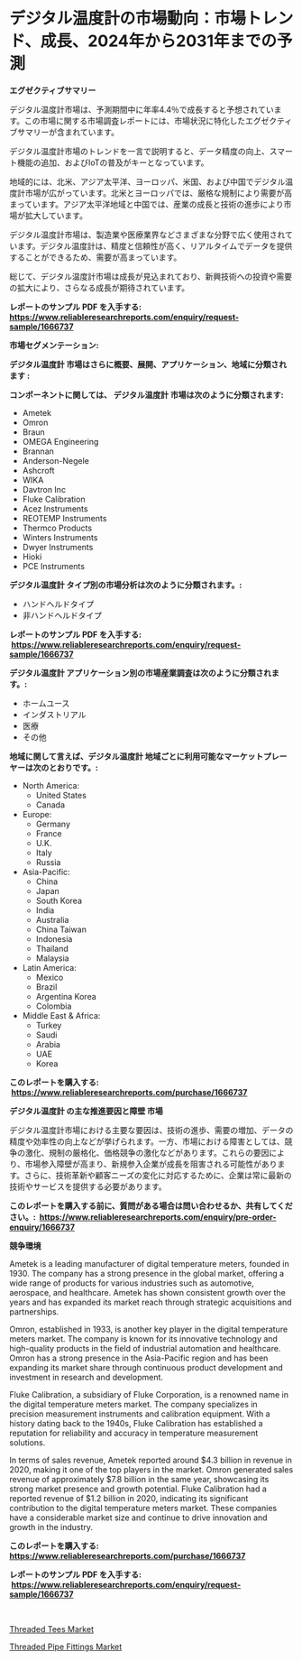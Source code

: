 <p><h1>デジタル温度計の市場動向：市場トレンド、成長、2024年から2031年までの予測</h1></p><p><strong>エグゼクティブサマリー</strong></p>
<p><p>デジタル温度計市場は、予測期間中に年率4.4％で成長すると予想されています。この市場に関する市場調査レポートには、市場状況に特化したエグゼクティブサマリーが含まれています。</p><p>デジタル温度計市場のトレンドを一言で説明すると、データ精度の向上、スマート機能の追加、およびIoTの普及がキーとなっています。</p><p>地域的には、北米、アジア太平洋、ヨーロッパ、米国、および中国でデジタル温度計市場が広がっています。北米とヨーロッパでは、厳格な規制により需要が高まっています。アジア太平洋地域と中国では、産業の成長と技術の進歩により市場が拡大しています。</p><p>デジタル温度計市場は、製造業や医療業界などさまざまな分野で広く使用されています。デジタル温度計は、精度と信頼性が高く、リアルタイムでデータを提供することができるため、需要が高まっています。</p><p>総じて、デジタル温度計市場は成長が見込まれており、新興技術への投資や需要の拡大により、さらなる成長が期待されています。</p></p>
<p><strong>レポートのサンプル PDF を入手する: <a href="https://www.reliableresearchreports.com/enquiry/request-sample/1666737">https://www.reliableresearchreports.com/enquiry/request-sample/1666737</a></strong></p>
<p><strong>市場セグメンテーション:</strong></p>
<p><strong> デジタル温度計 市場はさらに概要、展開、アプリケーション、地域に分類されます :</strong></p>
<p><strong>コンポーネントに関しては、 デジタル温度計 市場は次のように分類されます: &nbsp;</strong></p>
<p><ul><li>Ametek</li><li>Omron</li><li>Braun</li><li>OMEGA Engineering</li><li>Brannan</li><li>Anderson-Negele</li><li>Ashcroft</li><li>WIKA</li><li>Davtron Inc</li><li>Fluke Calibration</li><li>Acez Instruments</li><li>REOTEMP Instruments</li><li>Thermco Products</li><li>Winters Instruments</li><li>Dwyer Instruments</li><li>Hioki</li><li>PCE Instruments</li></ul></p>
<p><strong> デジタル温度計 タイプ別の市場分析は次のように分類されます。:</strong></p>
<p><ul><li>ハンドヘルドタイプ</li><li>非ハンドヘルドタイプ</li></ul></p>
<p><strong>レポートのサンプル PDF を入手する: &nbsp;<a href="https://www.reliableresearchreports.com/enquiry/request-sample/1666737">https://www.reliableresearchreports.com/enquiry/request-sample/1666737</a></strong></p>
<p><strong> デジタル温度計 アプリケーション別の市場産業調査は次のように分類されます。:</strong></p>
<p><ul><li>ホームユース</li><li>インダストリアル</li><li>医療</li><li>その他</li></ul></p>
<p><strong>地域に関して言えば、デジタル温度計 地域ごとに利用可能なマーケットプレーヤーは次のとおりです。:</strong></p>
<p><ul>
    <li>
        North America:
        <ul>
            <li>United States</li>
            <li>Canada</li>
        </ul>
    </li>
    <li>
        Europe:
        <ul>
            <li>Germany</li>
            <li>France</li>
            <li>U.K.</li>
            <li>Italy</li>
            <li>Russia</li>
        </ul>
    </li>
    <li>
        Asia-Pacific:
        <ul>
            <li>China</li>
            <li>Japan</li>
            <li>South Korea</li>
            <li>India</li>
            <li>Australia</li>
            <li>China Taiwan</li>
            <li>Indonesia</li>
            <li>Thailand</li>
            <li>Malaysia</li>
        </ul>
    </li>
    <li>
        Latin America:
        <ul>
            <li>Mexico</li>
            <li>Brazil</li>
            <li>Argentina Korea</li>
            <li>Colombia</li>
        </ul>
    </li>
    <li>
        Middle East & Africa:
        <ul>
            <li>Turkey</li>
            <li>Saudi</li>
            <li>Arabia</li>
            <li>UAE</li>
            <li>Korea</li>
        </ul>
    </li>
    </ul></p>
<p><strong>このレポートを購入する: &nbsp;<a href="https://www.reliableresearchreports.com/purchase/1666737">https://www.reliableresearchreports.com/purchase/1666737</a></strong></p>
<p><strong>デジタル温度計 の主な推進要因と障壁 市場</strong></p>
<p><p>デジタル温度計市場における主要な要因は、技術の進歩、需要の増加、データの精度や効率性の向上などが挙げられます。一方、市場における障害としては、競争の激化、規制の厳格化、価格競争の激化などがあります。これらの要因により、市場参入障壁が高まり、新規参入企業が成長を阻害される可能性があります。さらに、技術革新や顧客ニーズの変化に対応するために、企業は常に最新の技術やサービスを提供する必要があります。</p></p>
<p><strong>このレポートを購入する前に、質問がある場合は問い合わせるか、共有してください。:&nbsp; <a href="https://www.reliableresearchreports.com/enquiry/pre-order-enquiry/1666737">https://www.reliableresearchreports.com/enquiry/pre-order-enquiry/1666737</a></strong></p>
<p><strong>競争環境</strong></p>
<p><p>Ametek is a leading manufacturer of digital temperature meters, founded in 1930. The company has a strong presence in the global market, offering a wide range of products for various industries such as automotive, aerospace, and healthcare. Ametek has shown consistent growth over the years and has expanded its market reach through strategic acquisitions and partnerships.</p><p>Omron, established in 1933, is another key player in the digital temperature meters market. The company is known for its innovative technology and high-quality products in the field of industrial automation and healthcare. Omron has a strong presence in the Asia-Pacific region and has been expanding its market share through continuous product development and investment in research and development.</p><p>Fluke Calibration, a subsidiary of Fluke Corporation, is a renowned name in the digital temperature meters market. The company specializes in precision measurement instruments and calibration equipment. With a history dating back to the 1940s, Fluke Calibration has established a reputation for reliability and accuracy in temperature measurement solutions.</p><p>In terms of sales revenue, Ametek reported around $4.3 billion in revenue in 2020, making it one of the top players in the market. Omron generated sales revenue of approximately $7.8 billion in the same year, showcasing its strong market presence and growth potential. Fluke Calibration had a reported revenue of $1.2 billion in 2020, indicating its significant contribution to the digital temperature meters market. These companies have a considerable market size and continue to drive innovation and growth in the industry.</p></p>
<p><strong>このレポートを購入する: &nbsp; <a href="https://www.reliableresearchreports.com/purchase/1666737">https://www.reliableresearchreports.com/purchase/1666737</a></strong></p>
<p><strong>レポートのサンプル PDF を入手する: &nbsp;<a href="https://www.reliableresearchreports.com/enquiry/request-sample/1666737">https://www.reliableresearchreports.com/enquiry/request-sample/1666737</a></strong><strong></strong></p>
<p>&nbsp;</p>
<p><p><a href="https://invited-way-688.notion.site/Threaded-Tees-Market-with-the-goal-of-estimating-the-market-size-and-future-growth-potential-of-vari-f404d34a048545a18aaee90e9d57a847">Threaded Tees Market</a></p><p><a href="https://butternut-bug-553.notion.site/Threaded-Pipe-Fittings-Market-Furnish-Information-about-Market-Size-Market-Share-Market-Dynamics--aa5aacedda564fdc81e7e46e164a2c7a">Threaded Pipe Fittings Market</a></p></p>